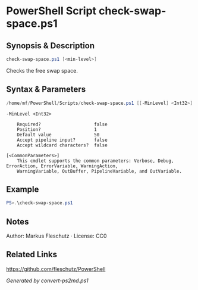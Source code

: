 # PowerShell Script check-swap-space.ps1

## Synopsis & Description
```powershell
check-swap-space.ps1 [<min-level>]
```

Checks the free swap space.

## Syntax & Parameters
```powershell
/home/mf/PowerShell/Scripts/check-swap-space.ps1 [[-MinLevel] <Int32>] [<CommonParameters>]
```

```
-MinLevel <Int32>
    
    Required?                    false
    Position?                    1
    Default value                50
    Accept pipeline input?       false
    Accept wildcard characters?  false
```

```
[<CommonParameters>]
    This cmdlet supports the common parameters: Verbose, Debug, ErrorAction, ErrorVariable, WarningAction, 
    WarningVariable, OutBuffer, PipelineVariable, and OutVariable.
```

## Example
```powershell
PS>.\check-swap-space.ps1
```


## Notes
Author: Markus Fleschutz · License: CC0

## Related Links
https://github.com/fleschutz/PowerShell

*Generated by convert-ps2md.ps1*
